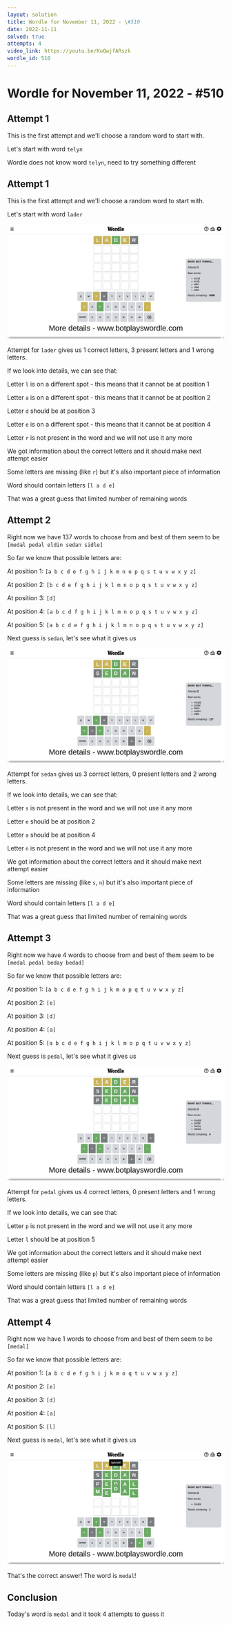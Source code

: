 ```yaml
---
layout: solution
title: Wordle for November 11, 2022 - \#510
date: 2022-11-11
solved: true
attempts: 4
video_link: https://youtu.be/KuQwjfARszk
wordle_id: 510
---
```


# Wordle for November 11, 2022 - \#510

## Attempt 1

This is the first attempt and we'll choose a random word to start with.

Let's start with word `telyn`

Wordle does not know word `telyn`, need to try something different

## Attempt 1

This is the first attempt and we'll choose a random word to start with.

Let's start with word `lader`

![Attempt 1](2022-11-11/attempt-1.png)

Attempt for `lader` gives us 1 correct letters, 3 present letters and 1 wrong letters.

If we look into details, we can see that:

Letter `l` is on a different spot - this means that it cannot be at position 1

Letter `a` is on a different spot - this means that it cannot be at position 2

Letter `d` should be at position 3

Letter `e` is on a different spot - this means that it cannot be at position 4

Letter `r` is not present in the word and we will not use it any more

We got information about the correct letters and it should make next attempt easier

Some letters are missing (like `r`) but it's also important piece of information

Word should contain letters `[l a d e]`

That was a great guess that limited number of remaining words



## Attempt 2

Right now we have 137 words to choose from and best of them seem to be `[medal pedal eldin sedan sidle]`

So far we know that possible letters are:

At position 1: `[a b c d e f g h i j k m n o p q s t u v w x y z]`

At position 2: `[b c d e f g h i j k l m n o p q s t u v w x y z]`

At position 3: `[d]`

At position 4: `[a b c d f g h i j k l m n o p q s t u v w x y z]`

At position 5: `[a b c d e f g h i j k l m n o p q s t u v w x y z]`

Next guess is `sedan`, let's see what it gives us

![Attempt 2](2022-11-11/attempt-2.png)

Attempt for `sedan` gives us 3 correct letters, 0 present letters and 2 wrong letters.

If we look into details, we can see that:

Letter `s` is not present in the word and we will not use it any more

Letter `e` should be at position 2

Letter `a` should be at position 4

Letter `n` is not present in the word and we will not use it any more

We got information about the correct letters and it should make next attempt easier

Some letters are missing (like `s`, `n`) but it's also important piece of information

Word should contain letters `[l a d e]`

That was a great guess that limited number of remaining words



## Attempt 3

Right now we have 4 words to choose from and best of them seem to be `[medal pedal beday bedad]`

So far we know that possible letters are:

At position 1: `[a b c d e f g h i j k m o p q t u v w x y z]`

At position 2: `[e]`

At position 3: `[d]`

At position 4: `[a]`

At position 5: `[a b c d e f g h i j k l m o p q t u v w x y z]`

Next guess is `pedal`, let's see what it gives us

![Attempt 3](2022-11-11/attempt-3.png)

Attempt for `pedal` gives us 4 correct letters, 0 present letters and 1 wrong letters.

If we look into details, we can see that:

Letter `p` is not present in the word and we will not use it any more

Letter `l` should be at position 5

We got information about the correct letters and it should make next attempt easier

Some letters are missing (like `p`) but it's also important piece of information

Word should contain letters `[l a d e]`

That was a great guess that limited number of remaining words



## Attempt 4

Right now we have 1 words to choose from and best of them seem to be `[medal]`

So far we know that possible letters are:

At position 1: `[a b c d e f g h i j k m o q t u v w x y z]`

At position 2: `[e]`

At position 3: `[d]`

At position 4: `[a]`

At position 5: `[l]`

Next guess is `medal`, let's see what it gives us

![Attempt 4](2022-11-11/attempt-4.png)

That's the correct answer! The word is `medal`!

## Conclusion

Today's word is `medal` and it took 4 attempts to guess it

